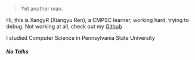 

> Yet another man.


Hi, this is XangyR (Xiangyu Ren), a CMPSC learner, working hard, trying to debug. Not working at all, check out my [Github](https://github.com/xangyr)

I studied Computer Science in Pennsylvania State University

##### No Talks
